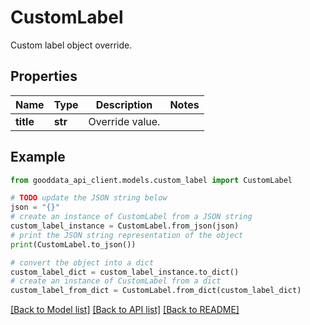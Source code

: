 # CustomLabel

Custom label object override.

## Properties

Name | Type | Description | Notes
------------ | ------------- | ------------- | -------------
**title** | **str** | Override value. | 

## Example

```python
from gooddata_api_client.models.custom_label import CustomLabel

# TODO update the JSON string below
json = "{}"
# create an instance of CustomLabel from a JSON string
custom_label_instance = CustomLabel.from_json(json)
# print the JSON string representation of the object
print(CustomLabel.to_json())

# convert the object into a dict
custom_label_dict = custom_label_instance.to_dict()
# create an instance of CustomLabel from a dict
custom_label_from_dict = CustomLabel.from_dict(custom_label_dict)
```
[[Back to Model list]](../README.md#documentation-for-models) [[Back to API list]](../README.md#documentation-for-api-endpoints) [[Back to README]](../README.md)


